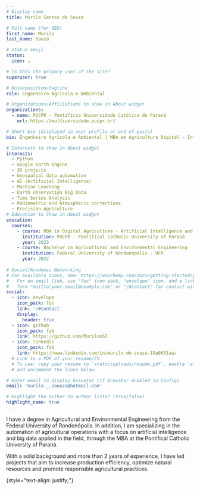 ```yaml
---
# Display name
title: Murilo Santos de Souza

# Full name (for SEO)
first_name: Murilo 
last_name: Souza

# Status emoji
status:
  icon: ☕️

# Is this the primary user of the site?
superuser: true

# Role/position/tagline
role: Engenheiro Agrícola e Ambiental 

# Organizations/Affiliations to show in About widget
organizations:
  - name: PUCPR - Pontifícia Universidade Católica do Paraná
    url: https://multiversidade.pucpr.br/

# Short bio (displayed in user profile at end of posts)
bio: Engenheiro Agrícola e Ambiental | MBA em Agricultura Digital - Inteligência Artificial e Big Data

# Interests to show in About widget
interests:
  - Python
  - Google Earth Engine
  - 3D projects
  - Geospatial data automation
  - AI (Artificial Intelligence)
  - Machine Learning
  - Earth observation Big Data
  - Time Series Analysis
  - Radiometric and Atmospheric corrections
  - Precision Agriculture
# Education to show in About widget
education:
  courses:
    - course: MBA in Digital Agriculture - Artificial Intelligence and Big Data
      institution: PUCPR - Pontifical Catholic University of Paraná
      year: 2023
    - course: Bachelor in Agricultural and Environmental Engineering
      institution: Federal University of Rondonópolis - UFR
      year: 2022
  
# Social/Academic Networking
# For available icons, see: https://wowchemy.com/docs/getting-started/page-builder/#icons
#   For an email link, use "fas" icon pack, "envelope" icon, and a link in the
#   form "mailto:your-email@example.com" or "/#contact" for contact widget.
social:
  - icon: envelope
    icon_pack: fas
    link: '/#contact'
    display:
      header: true
  - icon: github
    icon_pack: fab
    link: https://github.com/MurilooSZ
  - icon: linkedin
    icon_pack: fab
    link: https://www.linkedin.com/in/murilo-de-souza-19a8651aa/
  # Link to a PDF of your resume/CV.
  # To use: copy your resume to `static/uploads/resume.pdf`, enable `ai` icons in `params.yaml`,
  # and uncomment the lines below.

# Enter email to display Gravatar (if Gravatar enabled in Config)
email: 'murilo._.soouza@hotmail.com'

# Highlight the author in author lists? (true/false)
highlight_name: true
---
```


I have a degree in Agricultural and Environmental Engineering from the Federal University of Rondonópolis. In addition, I am specializing in the automation of agricultural operations with a focus on artificial intelligence and big data applied in the field, through the MBA at the Pontifical Catholic University of Paraná.

With a solid background and more than 2 years of experience, I have led projects that aim to increase production efficiency, optimize natural resources and promote responsible agricultural practices.

<!--EndFragment-->

{style="text-align: justify;"}
